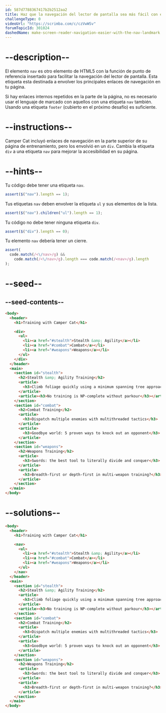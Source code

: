 ```yaml
---
id: 587d7788367417b2b2512aa2
title: Haz que la navegación del lector de pantalla sea más fácil con el nav Landmark
challengeType: 0
videoUrl: "https://scrimba.com/c/czVwWSv"
forumTopicId: 301024
dashedName: make-screen-reader-navigation-easier-with-the-nav-landmark
---
```


# --description--

El elemento `nav` es otro elemento de HTML5 con la función de punto de referencia insertado para facilitar la navegación del lector de pantalla. Esta etiqueta esta destinada a envolver los principales enlaces de navegación en tu página.

Si hay enlaces internos repetidos en la parte de la página, no es necesario usar el lenguaje de marcado con aquellos con una etiqueta `nav` también. Usando una etiqueta `footer` (cubierto en el próximo desafío) es suficiente.

# --instructions--

Camper Cat incluyó enlaces de navegación en la parte superior de su página de entrenamiento, pero los envolvió en un `div`. Cambia la etiqueta `div` a una etiqueta `nav` para mejorar la accesibilidad en su página.

# --hints--

Tu código debe tener una etiqueta `nav`.

```js
assert($("nav").length == 1);
```

Tus etiquetas `nav` deben envolver la etiqueta `ul` y sus elementos de la lista.

```js
assert($("nav").children("ul").length == 1);
```

Tu código no debe tener ninguna etiqueta `div`.

```js
assert($("div").length == 0);
```

Tu elemento `nav` debería tener un cierre.

```js
assert(
  code.match(/<\/nav>/g) &&
    code.match(/<\/nav>/g).length === code.match(/<nav>/g).length
);
```

# --seed--

## --seed-contents--

```html
<body>
  <header>
    <h1>Training with Camper Cat</h1>

    <div>
      <ul>
        <li><a href="#stealth">Stealth &amp; Agility</a></li>
        <li><a href="#combat">Combat</a></li>
        <li><a href="#weapons">Weapons</a></li>
      </ul>
    </div>
  </header>
  <main>
    <section id="stealth">
      <h2>Stealth &amp; Agility Training</h2>
      <article>
        <h3>Climb foliage quickly using a minimum spanning tree approach</h3>
      </article>
      <article><h3>No training is NP-complete without parkour</h3></article>
    </section>
    <section id="combat">
      <h2>Combat Training</h2>
      <article>
        <h3>Dispatch multiple enemies with multithreaded tactics</h3>
      </article>
      <article>
        <h3>Goodbye world: 5 proven ways to knock out an opponent</h3>
      </article>
    </section>
    <section id="weapons">
      <h2>Weapons Training</h2>
      <article>
        <h3>Swords: the best tool to literally divide and conquer</h3>
      </article>
      <article>
        <h3>Breadth-first or depth-first in multi-weapon training?</h3>
      </article>
    </section>
  </main>
</body>
```

# --solutions--

```html
<body>
  <header>
    <h1>Training with Camper Cat</h1>

    <nav>
      <ul>
        <li><a href="#stealth">Stealth &amp; Agility</a></li>
        <li><a href="#combat">Combat</a></li>
        <li><a href="#weapons">Weapons</a></li>
      </ul>
    </nav>
  </header>
  <main>
    <section id="stealth">
      <h2>Stealth &amp; Agility Training</h2>
      <article>
        <h3>Climb foliage quickly using a minimum spanning tree approach</h3>
      </article>
      <article><h3>No training is NP-complete without parkour</h3></article>
    </section>
    <section id="combat">
      <h2>Combat Training</h2>
      <article>
        <h3>Dispatch multiple enemies with multithreaded tactics</h3>
      </article>
      <article>
        <h3>Goodbye world: 5 proven ways to knock out an opponent</h3>
      </article>
    </section>
    <section id="weapons">
      <h2>Weapons Training</h2>
      <article>
        <h3>Swords: the best tool to literally divide and conquer</h3>
      </article>
      <article>
        <h3>Breadth-first or depth-first in multi-weapon training?</h3>
      </article>
    </section>
  </main>
</body>
```
